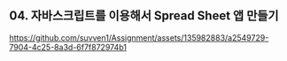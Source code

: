   ## 04. 자바스크립트를 이용해서 Spread Sheet 앱 만들기



https://github.com/suvven1/Assignment/assets/135982883/a2549729-7904-4c25-8a3d-6f7f872974b1

